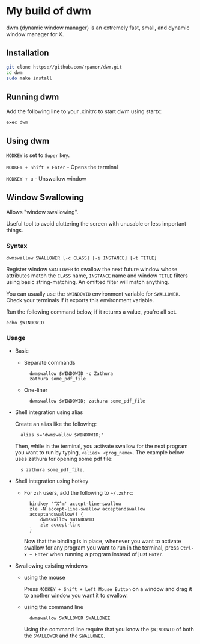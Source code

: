 # My build of dwm

dwm (dynamic window manager) is an extremely fast, small, and dynamic window manager for X.

## Installation

```sh 
git clone https://github.com/rpamor/dwm.git
cd dwm
sudo make install
```

## Running dwm

Add the following line to your .xinitrc to start dwm using startx:

    exec dwm

## Using dwm

`MODKEY` is set to `Super` key.

`MODKEY + Shift + Enter` - Opens the terminal

`MODKEY + u` - Unswallow window

## Window Swallowing

Allows "window swallowing". 

Useful tool to avoid cluttering the screen with unusable or less important things.

### Syntax

    dwmswallow SWALLOWER [-c CLASS] [-i INSTANCE] [-t TITLE]

Register window `SWALLOWER` to swallow the next future window whose attributes match the `CLASS` name, `INSTANCE` name and window `TITLE` filters using basic string-matching. An omitted filter will match anything.

You can usually use the `$WINDOWID` environment variable for `SWALLOWER`. Check your terminals if it exports this environment variable.

Run the following command below, if it returns a value, you're all set.

    echo $WINDOWID

### Usage

* Basic

    * Separate commands

            dwmswallow $WINDOWID -c Zathura
            zathura some_pdf_file

    * One-liner

            dwmswallow $WINDOWID; zathura some_pdf_file


* Shell integration using alias

    Create an alias like the following:

        alias s='dwmswallow $WINDOWID;' 

    Then, while in the terminal, you activate swallow for the next program you want to run by typing, `<alias> <prog_name>`. The example below uses zathura for opening some pdf file:

        s zathura some_pdf_file.

* Shell integration using hotkey

    * For `zsh` users, add the following to `~/.zshrc`:

            bindkey '^X^m' accept-line-swallow
            zle -N accept-line-swallow acceptandswallow
            acceptandswallow() {
                dwmswallow $WINDOWID
                zle accept-line
            }

        Now that the binding is in place, whenever you want to activate swallow for any program you want to run in the terminal, press `Ctrl-x + Enter` when running a program instead of just `Enter`.

* Swallowing existing windows

    * using the mouse

        Press `MODKEY + Shift + Left_Mouse_Button` on a window and drag it to another window you want it to swallow.

    * using the command line

            dwmswallow SWALLOWER SWALLOWEE

        Using the command line require that you know the `$WINDOWID` of both the `SWALLOWER` and the `SWALLOWEE`. 
